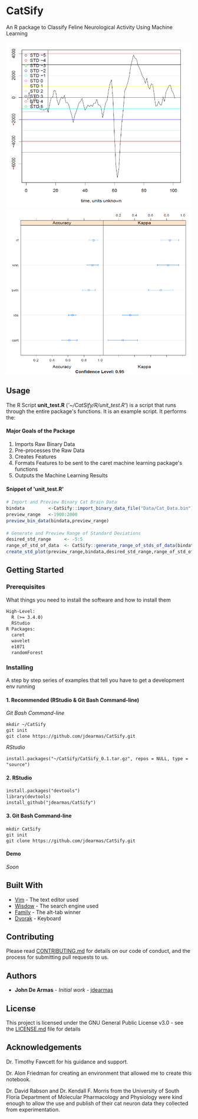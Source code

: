 # CatSify
An R package to Classify Feline Neurological Activity Using Machine Learning
<p align="center">
  <img src="https://github.com/jdearmas/CatSify/blob/master/man/figures/readme_title_image2.PNG" width="550" height="450">
  <img src="https://github.com/jdearmas/CatSify/blob/master/man/figures/readme_title_image.PNG" width="550" height="450">
</p>


## Usage
The R Script **unit_test.R** (*'~/CatSify/R/unit_test.R'*) is a script that runs through the entire package's functions. It is an example script. It performs the:
#### Major Goals of the Package
1. Imports Raw Binary Data
2. Pre-processes the Raw Data
3. Creates Features
4. Formats Features to be sent to the caret machine learning package's functions
5. Outputs the Machine Learning Results
#### Snippet of 'unit_test.R'
```R
# Import and Preview Binary Cat Brain Data
bindata         <-CatSify::import_binary_data_file("Data/Cat_Data.bin")
preview_range   <-1900:2000
preview_bin_data(bindata,preview_range)

# Generate and Preview Range of Standard Deviations
desired_std_range     <- -5:5
range_of_std_of_data  <- CatSify::generate_range_of_stds_of_data(bindata,desired_std_range)
create_std_plot(preview_range,bindata,desired_std_range,range_of_std_of_data)

```


## Getting Started
### Prerequisites

What things you need to install the software and how to install them

```
High-Level:
  R (>= 3.4.0)
  RStudio
R Packages:
  caret
  wavelet
  e1071
  randomForest
```

### Installing

A step by step series of examples that tell you have to get a development env running

#### 1. Recommended (RStudio & Git Bash Command-line)

  *Git Bash Command-line*
```
mkdir ~/CatSify
git init
git clone https://github.com/jdearmas/CatSify.git
```
  *RStudio*
```
install.packages("~/CatSify/CatSify_0.1.tar.gz", repos = NULL, type = "source")
```

#### 2. RStudio

```
install.packages("devtools")
library(devtools)
install_github("jdearmas/CatSify")
```

#### 3. Git Bash Command-line

```
mkdir CatSify
git init
git clone https://github.com/jdearmas/CatSify.git
```

#### Demo
*Soon*


## Built With
* [Vim](https://www.vim.org/) - The text editor used
* [Wisdow](http://www.google.com) - The search engine used
* [Family](https://stackoverflow.com) - The alt-tab winner
* [Dvorak](https://en.wikipedia.org/wiki/Dvorak_Simplified_Keyboard) - Keyboard

## Contributing

Please read [CONTRIBUTING.md](https://gist.github.com/PurpleBooth/b24679402957c63ec426) for details on our code of conduct, and the process for submitting pull requests to us.

## Authors

* **John De Armas** - *Initial work* - [jdearmas](https://github.com/jdearmas)

## License

This project is licensed under the GNU General Public License v3.0 - see the [LICENSE.md](LICENSE) file for details

## Acknowledgements

Dr. Timothy Fawcett for his guidance and support.

Dr. Alon Friedman for creating an environment that allowed me to create this notebook.

Dr. David Rabson and Dr. Kendall F. Morris from the University of South Floria Department of Molecular Pharmacology and Physiology were kind enough to allow the use and publish of their cat neuron data they collected from experimentation.
